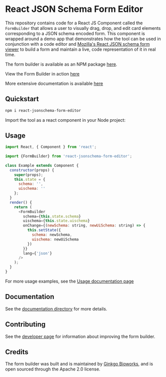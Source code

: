 # React JSON Schema Form Editor

This repository contains code for a React JS Component called the `FormBuilder` that allows a user to visually drag, drop, and edit card elements corresponding to a JSON schema encoded form. This component is wrapped around a demo app that demonstrates how the tool can be used in conjunction with a code editor and [Mozilla's React JSON schema form viewer](https://github.com/rjsf-team/react-jsonschema-form) to build a form and maintain a live, code representation of it in real time.

The form builder is available as an NPM package [here](https://www.npmjs.com/package/react-jsonschema-form-editor).

View the Form Builder in action [here](https://ginkgobioworks.github.io/react-jsonschema-form-editor/)

More extensive documentation is available [here](https://react-json-schema-form-editor.readthedocs.io/)

## Quickstart

```bash
npm i react-jsonschema-form-editor
```

Import the tool as a react component in your Node project:

## Usage

```javascript
import React, { Component } from 'react';
 
import {FormBuilder} from 'react-jsonschema-form-editor';
 
class Example extends Component {
  constructor(props) {
    super(props);
    this.state = {
      schema: '',
      uischema: ''
    };
  }
  render() {
    return (
      <FormBuilder
        schema={this.state.schema}
        uischema={this.state.uischema}
        onChange={(newSchema: string, newUiSchema: string) => {
          this.setState({
            schema: newSchema,
            uischema: newUiSchema
          })
        }}
        lang={'json'}
      />
    );
  }
}
```

For more usage examples, see the [Usage documentation page](https://github.com/ginkgobioworks/react-jsonschema-form-editor/blob/main/docs/Usage.md)

## Documentation

See the [documentation directory](https://github.com/ginkgobioworks/react-jsonschema-form-editor/blob/main/docs/) for more details.

## Contributing

See the [developer page](https://github.com/ginkgobioworks/react-jsonschema-form-editor/blob/main/docs/Developers.md) for information about improving the form builder.

## Credits

The form builder was built and is maintained by [Ginkgo Bioworks](https://www.ginkgobioworks.com/), and is open sourced through the Apache 2.0 license.

